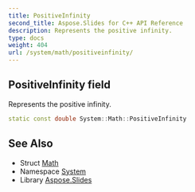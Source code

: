 ```yaml
---
title: PositiveInfinity
second_title: Aspose.Slides for C++ API Reference
description: Represents the positive infinity.
type: docs
weight: 404
url: /system/math/positiveinfinity/
---
```

## PositiveInfinity field


Represents the positive infinity.

```cpp
static const double System::Math::PositiveInfinity
```

## See Also

* Struct [Math](../)
* Namespace [System](../../)
* Library [Aspose.Slides](../../../)
